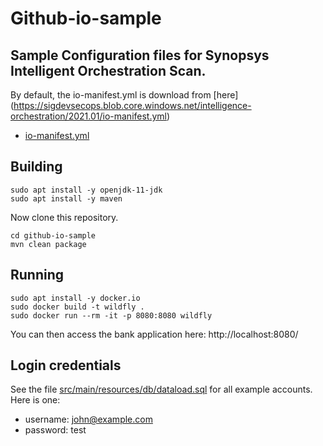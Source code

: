 # Github-io-sample

## Sample Configuration files for Synopsys Intelligent Orchestration Scan. 

By default, the io-manifest.yml is download from [here] (https://sigdevsecops.blob.core.windows.net/intelligence-orchestration/2021.01/io-manifest.yml)

- [io-manifest.yml](https://github.com/devsecops-test/io-prescription/blob/master/io-scripts/io-manifest.yml)

## Building

```
sudo apt install -y openjdk-11-jdk
sudo apt install -y maven
```

Now clone this repository.

```
cd github-io-sample
mvn clean package
```

## Running

```
sudo apt install -y docker.io
sudo docker build -t wildfly .
sudo docker run --rm -it -p 8080:8080 wildfly
```

You can then access the bank application here: http://localhost:8080/

## Login credentials

See the file [src/main/resources/db/dataload.sql](src/main/resources/db/dataload.sql) for all example accounts. Here is one:

- username: john@example.com
- password: test
